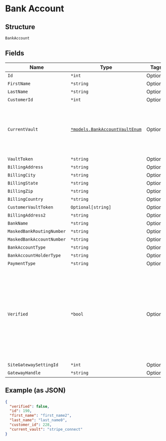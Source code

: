 
# Bank Account

## Structure

`BankAccount`

## Fields

| Name | Type | Tags | Description |
|  --- | --- | --- | --- |
| `Id` | `*int` | Optional | - |
| `FirstName` | `*string` | Optional | - |
| `LastName` | `*string` | Optional | - |
| `CustomerId` | `*int` | Optional | - |
| `CurrentVault` | [`*models.BankAccountVaultEnum`](bank-account-vault-enum.md) | Optional | The vault that stores the payment profile with the provided vault_token. |
| `VaultToken` | `*string` | Optional | - |
| `BillingAddress` | `*string` | Optional | - |
| `BillingCity` | `*string` | Optional | - |
| `BillingState` | `*string` | Optional | - |
| `BillingZip` | `*string` | Optional | - |
| `BillingCountry` | `*string` | Optional | - |
| `CustomerVaultToken` | `Optional[string]` | Optional | - |
| `BillingAddress2` | `*string` | Optional | - |
| `BankName` | `*string` | Optional | - |
| `MaskedBankRoutingNumber` | `*string` | Optional | - |
| `MaskedBankAccountNumber` | `*string` | Optional | - |
| `BankAccountType` | `*string` | Optional | - |
| `BankAccountHolderType` | `*string` | Optional | - |
| `PaymentType` | `*string` | Optional | - |
| `Verified` | `*bool` | Optional | denotes whether a bank account has been verified by providing the amounts of two small deposits made into the account<br>**Default**: `false` |
| `SiteGatewaySettingId` | `*int` | Optional | - |
| `GatewayHandle` | `*string` | Optional | - |

## Example (as JSON)

```json
{
  "verified": false,
  "id": 190,
  "first_name": "first_name2",
  "last_name": "last_name0",
  "customer_id": 228,
  "current_vault": "stripe_connect"
}
```

